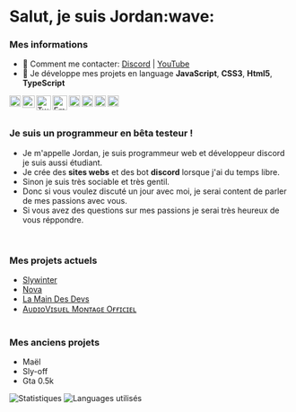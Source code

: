 <h1>Salut, je suis Jordan:wave:</h1>

### Mes informations
- 🔭 Comment me contacter: [Discord](https://discord.gg/EShYTc4QYv) | [YouTube](https://www.youtube.com/channel/UCfOsdb3unk_Xdc058E9NcfQ) 
- 🌱 Je développe mes projets en language __JavaScript__, __CSS3__, __Html5__, __TypeScript__

<a href="#"><img align="left" alt="" width="20px" src="public/img/téléchargement (1).png" /></a>
<a href="#"><img align="left" href="#" alt="Discord" width="22px" src="public/img/discord-logo-4-1[1].png" /></a>
<a href="#"><img align="left" href="#" alt="Twitter" width="26px" src="public/img/Twitter_Bird.svg[1].png" /></a>
<a href="#"><img align="left" href="#" alt="Email" width="26px" src="public/img/Gmail_icon_(2020).svg[1].png" /></a>
<a href="#"><img align="left" href="#" alt="" width="20px" src="public/img/logo-html5-officiel-w3c[1].png" /></a>
<a href="#"><img align="left" href="#" alt="" width="20px" src="public/img/CSS3_logo.svg.png" /></a>
<a href="#"><img align="left" href="#" alt="" width="20px" src="public/img/262px-Unofficial_JavaScript_logo_2.svg[1].png" /></a>
<a href="#"><img align="left" href="#" alt="" width="20px" src="public/img/typescript-2.svg" /></a>
<br><br>

### Je suis un programmeur en bêta testeur !
- Je m'appelle Jordan, je suis programmeur web et développeur discord je suis aussi étudiant.
- Je crée des **sites webs** et des bot **discord** lorsque j'ai du temps libre.
- Sinon je suis très sociable et très gentil.
- Donc si vous voulez discuté un jour avec moi, je serai content de parler de mes passions avec vous.
- Si vous avez des questions sur mes passions je serai très heureux de vous réppondre.
<br>

### Mes projets actuels
- [Slywinter](https://www.slywinter.fr/)
- [Nova](https://discord.gg/EShYTc4QYv)
- [La Main Des Devs](https://discord.gg/6p3QyuNgxZ)
- [AᴜᴅɪᴏVɪsᴜᴇʟ Mᴏɴᴛᴀɢᴇ Oғғɪᴄɪᴇʟ](https://discord.gg/Ny6yZU5SMw)
<br><br>

### Mes anciens projets
- Maël
- Sly-off
- Gta 0.5k

<img alt="Statistiques" src="https://github-readme-stats.vercel.app/api?username=Zoxa2408&show_icons=true&hide_border=true&theme=tokyonight" />
<img alt="Languages utilisés" src="https://github-readme-stats.vercel.app/api/top-langs?username=GalackQSM&show_icons=true&theme=tokyonight&layout=compact" />
